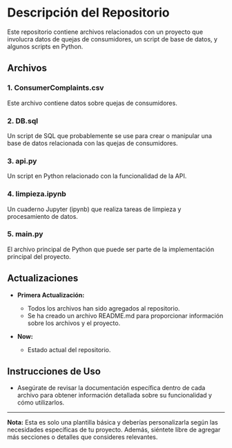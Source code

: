 # Descripción del Repositorio

Este repositorio contiene archivos relacionados con un proyecto que involucra datos de quejas de consumidores, un script de base de datos, y algunos scripts en Python.

## Archivos

### 1. ConsumerComplaints.csv

Este archivo contiene datos sobre quejas de consumidores.

### 2. DB.sql

Un script de SQL que probablemente se use para crear o manipular una base de datos relacionada con las quejas de consumidores.

### 3. api.py

Un script en Python relacionado con la funcionalidad de la API.

### 4. limpieza.ipynb

Un cuaderno Jupyter (ipynb) que realiza tareas de limpieza y procesamiento de datos.

### 5. main.py

El archivo principal de Python que puede ser parte de la implementación principal del proyecto.

## Actualizaciones

- **Primera Actualización:**
  - Todos los archivos han sido agregados al repositorio.
  - Se ha creado un archivo README.md para proporcionar información sobre los archivos y el proyecto.

- **Now:**
  - Estado actual del repositorio.

## Instrucciones de Uso

- Asegúrate de revisar la documentación específica dentro de cada archivo para obtener información detallada sobre su funcionalidad y cómo utilizarlos.

---

**Nota:** Esta es solo una plantilla básica y deberías personalizarla según las necesidades específicas de tu proyecto. Además, siéntete libre de agregar más secciones o detalles que consideres relevantes.
